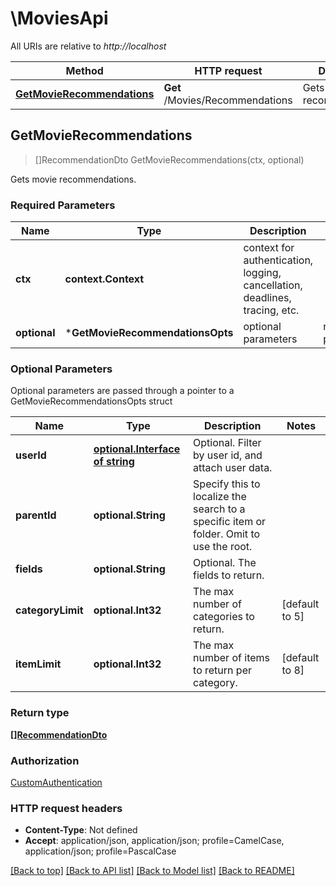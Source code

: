 # \MoviesApi

All URIs are relative to *http://localhost*

Method | HTTP request | Description
------------- | ------------- | -------------
[**GetMovieRecommendations**](MoviesApi.md#GetMovieRecommendations) | **Get** /Movies/Recommendations | Gets movie recommendations.



## GetMovieRecommendations

> []RecommendationDto GetMovieRecommendations(ctx, optional)

Gets movie recommendations.

### Required Parameters


Name | Type | Description  | Notes
------------- | ------------- | ------------- | -------------
**ctx** | **context.Context** | context for authentication, logging, cancellation, deadlines, tracing, etc.
 **optional** | ***GetMovieRecommendationsOpts** | optional parameters | nil if no parameters

### Optional Parameters

Optional parameters are passed through a pointer to a GetMovieRecommendationsOpts struct


Name | Type | Description  | Notes
------------- | ------------- | ------------- | -------------
 **userId** | [**optional.Interface of string**](.md)| Optional. Filter by user id, and attach user data. | 
 **parentId** | **optional.String**| Specify this to localize the search to a specific item or folder. Omit to use the root. | 
 **fields** | **optional.String**| Optional. The fields to return. | 
 **categoryLimit** | **optional.Int32**| The max number of categories to return. | [default to 5]
 **itemLimit** | **optional.Int32**| The max number of items to return per category. | [default to 8]

### Return type

[**[]RecommendationDto**](RecommendationDto.md)

### Authorization

[CustomAuthentication](../README.md#CustomAuthentication)

### HTTP request headers

- **Content-Type**: Not defined
- **Accept**: application/json, application/json; profile=CamelCase, application/json; profile=PascalCase

[[Back to top]](#) [[Back to API list]](../README.md#documentation-for-api-endpoints)
[[Back to Model list]](../README.md#documentation-for-models)
[[Back to README]](../README.md)

